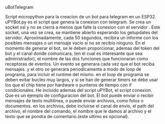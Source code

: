 uBotTelegram

Script micropython para la creacion de un bot para telegram en un ESP32.
uPYBot.py es el script que genera la conexion con telegram. Se crea un socket ssl y no se cierra a menos que falle la conexion con el servidor .
Este socket, una vez se crea, se mantiene abierto esperando los getupdates del servidor. Aproximadamente, cada 50 segundos, recibira un informe con los posibles mensajes o un mensaje vacio si no se recibio ninguno.
En el momento de generar el bot, se le deben proporcionar, ademas del token del bot y el canal donde comunicara, (en el cual es interesante que sea administrador), el nombre de las dos funciones que funcionaran como receptoras de eventos.
Un evento se generara cada vez que el bot reciba mensajes. y el otro se generara periodicamente a modo de loop de programa, para incluir el runtime del mismo.
en el loop de programa se deben evitar bucles muy largos, y si se han de generar timers se debe usar los que el chip tiene por hardware o punteros de tiempo con if condicionales.
He incluido ademas del script uPYBot, el script conexion. Que es un ejemplo de configuracion del bot.
El bot puede enviar o recibir mensajes de texto multilinea, o puede enviar archivos, como fotos o documentos.
en los archivos, debe incluirse el canal de envio, el path del archivo, el nombre del comando, el nombre que le damos al archivo y el texto que se pondra de comentario.(este ultimo es opcional).

